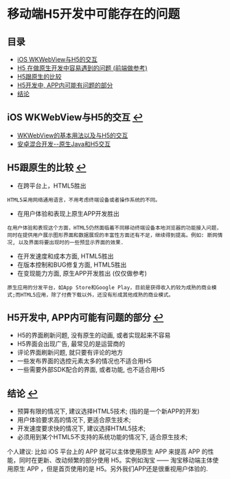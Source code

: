 # 移动端H5开发中可能存在的问题
## <a name="目录"></a>目录
* [iOS WKWebView与H5的交互](#iOSWKWebView与H5的交互)
* [H5 在做原生开发中容易遇到的问题 (前端做参考)](https://www.imooc.com/article/23994)
* [H5跟原生的比较](#H5跟原生的比较)
* [H5开发中, APP内可能有问题的部分](#H5开发中,APP内可能有问题的部分)
* [结论](#结论)

## <a name="iOSWKWebView与H5的交互"></a>iOS WKWebView与H5的交互 [↩](#目录)

* [WKWebView的基本用法以及与H5的交互](https://www.jianshu.com/p/60b9681dd8d2)
* [安卓混合开发--原生Java和H5交互](https://www.jianshu.com/p/0b986d6e2e17)

## <a name="H5跟原生的比较"></a>H5跟原生的比较 [↩](#目录)
* 在跨平台上，HTML5胜出

```
HTML5采用网络通用语言，不用考虑终端设备或者操作系统的不同。
```
* 在用户体验和表现上原生APP开发胜出

```
在用户体验和表现这个方面，HTML5仍然面临着不同移动终端设备本地浏览器的功能接入问题，同时在提供用户展示图形界面和数据展现的丰富性方面还有不足，继续得到提高。例如: 断网情况, 以及界面将要出现时的一些预显示界面的效果. 
```
* 在开发速度和成本方面, HTML5胜出
* 在版本控制和BUG修复方面, HTML5胜出
* 在变现能力方面, 原生APP开发胜出 (仅仅做参考)

```
原生应用的分发平台，如App Store和Google Play，目前是获得收入的较为成熟的商业模式;而HTML5应用，除了付费下载以外，还没有形成其他成熟的商业模式。
```

## <a name="H5开发中,APP内可能有问题的部分"></a>H5开发中, APP内可能有问题的部分 [↩](#目录)
* H5的界面刷新问题, 没有原生的动画, 或者实现起来不容易
* H5界面会出现广告, 最常见的是运营商的
* 评论界面刷新问题, 就只要有评论的地方
* 一些发布界面的选控元素太多的情况也不适合用H5
* 一些需要外部SDK配合的界面, 或者功能, 也不适合用H5

## <a name="结论"></a>结论 [↩](#目录)

* 预算有限的情况下, 建议选择HTML5技术; (指的是一个新APP的开发)
* 用户体验要求高的情况下, 更适合原生技术;
* 开发速度要求快的情况下, 建议选择HTML5技术;
* 必须用到某个HTML5不支持的系统功能的情况下, 适合原生技术;

个人建议: 比如 iOS 平台上的 APP 就可以主体使用原生 APP 来提高 APP 的性能，同时在更新、改动频繁的部分使用 H5。实例如淘宝 —— 淘宝移动端主体使用原生 APP ，但是首页使用的是 H5。另外我们APP还是很重视用户体验的. 

